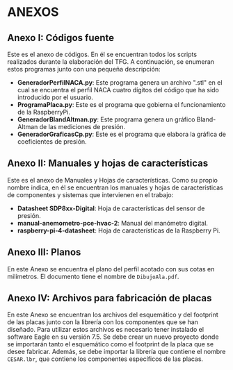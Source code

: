 # ANEXOS

## Anexo I: Códigos fuente
Este es el anexo de códigos. En él se encuentran todos los scripts realizados durante la elaboración del TFG. A continuación, se enumeran estos programas junto con una pequeña descripción:

- **GeneradorPerfilNACA.py**: Este programa genera un archivo ".stl" en el cual se encuentra el perfil NACA cuatro dígitos del código que ha sido introducido por el usuario.
- **ProgramaPlaca.py**: Este es el programa que gobierna el funcionamiento de la RaspberryPi.
- **GeneradorBlandAltman.py**: Este programa genera un gráfico Bland-Altman de las mediciones de presión.
- **GeneradorGraficasCp.py**: Este es el programa que elabora la gráfica de coeficientes de presión.

## Anexo II: Manuales y hojas de características
Este es el anexo de Manuales y Hojas de características. Como su propio nombre indica, en él se encuentran los manuales y hojas de características de componentes y sistemas que intervienen en el trabajo:

- **Datasheet SDP8xx-Digital**: Hoja de características del sensor de presión.
- **manual-anemometro-pce-hvac-2**: Manual del manómetro digital.
- **raspberry-pi-4-datasheet**: Hoja de características de la Raspberry Pi.

## Anexo III: Planos
En este Anexo se encuentra el plano del perfil acotado con sus cotas en milímetros. El documento tiene el nombre de `DibujoAla.pdf`.

## Anexo IV: Archivos para fabricación de placas
En este Anexo se encuentran los archivos del esquemático y del footprint de las placas junto con la librería con los componentes que se han diseñado. Para utilizar estos archivos es necesario tener instalado el software Eagle en su versión 7.5. Se debe crear un nuevo proyecto donde se importarán tanto el esquemático como el footprint de la placa que se desee fabricar. Además, se debe importar la librería que contiene el nombre `CESAR.lbr`, que contiene los componentes específicos de las placas.
